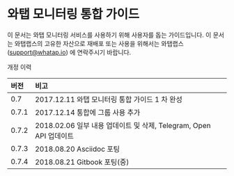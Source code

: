 # 와탭 모니터링 통합 가이드

이 문서는 와탭 모니터링 서비스를 사용하기 위해 사용자를 돕는 가이드입니다. 이 문서는 와탭랩스의 고유한 자산으로 재배포 또는 사용을 위해서는 와탭랩스\([support@whatap.io](mailto:support@whatap.io)\) 에 연락주시기 바랍니다.

개정 이력

| 버전 | 비고 |
| :--- | :--- |
| 0.7 | 2017.12.11 와탭 모니터링 통합 가이드 1 차 완성 |
| 0.7.1 | 2017.12.14 통합에 그룹 사용 추가 |
| 0.7.2 | 2018.02.06 일부 내용 업데이트 및 삭제, Telegram, Open API 업데이트 |
| 0.7.3 | 2018.08.20 Asciidoc 포팅 |
| 0.7.4 | 2018.08.21 Gitbook 포팅\(중\) |
